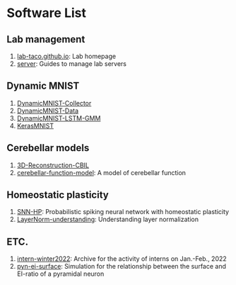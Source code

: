 # Software List

## Lab management
1. [lab-taco.github.io](https://github.com/lab-taco/lab-taco.github.io): Lab homepage
1. [server](https://github.com/lab-taco/server): Guides to manage lab servers

## Dynamic MNIST
1. [DynamicMNIST-Collector](https://github.com/lab-taco/DynamicMNIST-Collector)
1. [DynamicMNIST-Data](https://github.com/lab-taco/DynamicMNIST-Data)
1. [DynamicMNIST-LSTM-GMM](https://github.com/lab-taco/DynamicMNIST-LSTM-GMM)
1. [KerasMNIST](https://github.com/lab-taco/KerasMNIST)

## Cerebellar models
1. [3D-Reconstruction-CBIL](https://github.com/lab-taco/3D-Reconstruction-CBIL)
1. [cerebellar-function-model](https://github.com/lab-taco/cerebellar-function-model): A model of cerebellar function

## Homeostatic plasticity
1. [SNN-HP](https://github.com/lab-taco/SNN-HP): Probabilistic spiking neural network with homeostatic plasticity
1. [LayerNorm-understanding](https://github.com/lab-taco/LayerNorm-understanding): Understanding layer normalization

## ETC.
1. [intern-winter2022](https://github.com/lab-taco/intern-winter2022): Archive for the activity of interns on Jan.-Feb., 2022
1. [pyn-ei-surface](https://github.com/lab-taco/pyn-ei-surface): Simulation for the relationship between the surface and EI-ratio of a pyramidal neuron
